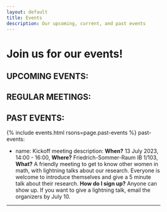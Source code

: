 ```yaml
---
layout: default
title: Events
description: Our upcoming, current, and past events
---
```


<head>
  <meta name="viewport" content="width=device-width, initial-scale=1">
  <style>
  * {
    box-sizing: border-box;
  }
.rub_logo {
    width: 25%;
    border-radius: 25px;
    margin-left: auto;
    margin-right: auto;
    display: block;
} 
  </style>
  </head>

<h1>Join us for our events!</h1>

## UPCOMING EVENTS:

## REGULAR MEETINGS:

## PAST EVENTS:

{% include events.html rsons=page.past-events %}
past-events:
- name: Kickoff meeting
  description: **When?** 13 July 2023, 14:00 - 16:00, **Where?** Friedrich-Sommer-Raum IB 1/103, **What?** A friendly meeting to get to know other women in math, with lightning talks about our research. 
Everyone is welcome to introduce themselves and give a 5 minute talk about their research.
**How do I sign up?** Anyone can show up. If you want to give a lightning talk, email the organizers by July 10.

---
